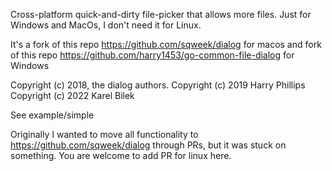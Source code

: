 Cross-platform quick-and-dirty file-picker that allows more files. Just for Windows and MacOs, I don't need it for Linux.

It's a fork of this repo https://github.com/sqweek/dialog for macos and fork of this repo https://github.com/harry1453/go-common-file-dialog for Windows

Copyright (c) 2018, the dialog authors.
Copyright (c) 2019 Harry Phillips
Copyright (c) 2022 Karel Bilek

See example/simple

Originally I wanted to move all functionality to https://github.com/sqweek/dialog through PRs, but it was stuck on something. You are welcome to add PR for linux here.
